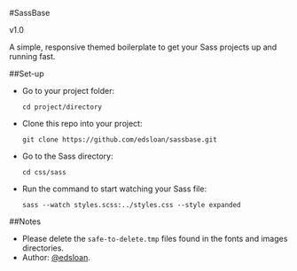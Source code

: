 #SassBase

v1.0

A simple, responsive themed boilerplate to get your Sass projects up and running fast.

##Set-up

-  Go to your project folder: 
   
   `cd project/directory`
-  Clone this repo into your project:

   `git clone https://github.com/edsloan/sassbase.git`
-  Go to the Sass directory:

   `cd css/sass`
-  Run the command to start watching your Sass file:

   `sass --watch styles.scss:../styles.css --style expanded`

##Notes

-  Please delete the `safe-to-delete.tmp` files found in the fonts and images directories.
-  Author: [@edsloan](https://twitter.com/edsloandev).
